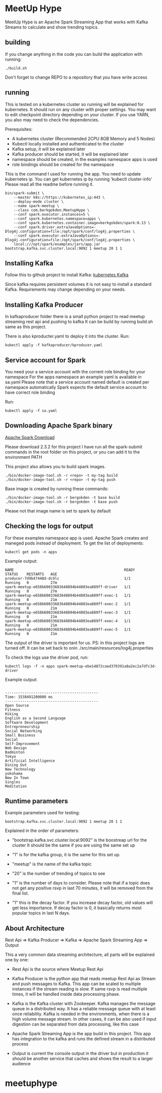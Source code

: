 # MeetUp Hype

MeetUp Hype is an Apache Spark Streaming App that works with Kafka Streams 
to calculate and show trending topics.

## building

If you change anything in the code you can build the application with running:

```
./build.sh
```
Don't forget to change REPO to a repository that you have write access

## running

This is tested on a kubernetes cluster so running will be explained for kubernetes.
It should run on any cluster with proper settings.
You may want to edit checkpoint directory depending on your cluster.
If you use YARN, you also may need to check the dependencies.

Prerequisites:
- A kubernetes cluster (Recommended 2CPU 8GB Memory and 5 Nodes)
- Kubectl locally installed and authenticated to the cluster
- Kafka setup, it will be explained later
- Kafka producer should be started, it will be explained later
- namespace should be created, in the examples namespace apps is used
- role bindings should be created for the namespace

This is the command I used for running the app.
You need to update kubernetes ip.
You can get kubernetes ip by running 'kubectl cluster-info'
Please read all the readme before running it.

```
bin/spark-submit \
    --master k8s://https://kubernetes_ip:443 \
    --deploy-mode cluster \
    --name spark-meetup \
    --class com.berkgokden.MeetupHype \
    --conf spark.executor.instances=5 \
    --conf spark.kubernetes.namespace=apps \
    --conf spark.kubernetes.container.image=berkgokden/spark:0.13 \
    --conf spark.driver.extraJavaOptions=-Dlog4j.configuration=file:/opt/spark/conf/log4j.properties \
    --conf spark.executor.extraJavaOptions=-Dlog4j.configuration=file:/opt/spark/conf/log4j.properties \
    local:///opt/spark/examples/jars/app.jar bootstrap.kafka.svc.cluster.local:9092 1 meetup 20 1 1
```

## Installing Kafka

Follow this to github project to install Kafka:
[kubernetes Kafka](https://github.com/Yolean/kubernetes-kafka)

Since kafka requires persistent volumes it is not easy to install a standard Kafka.
Requirements may change depending on your needs.


## Installing Kafka Producer

In kafkaproducer folder there is a small python project 
to read meetup streaming rest api and pushing to kafka
It can be build by running build.sh same as this project.

There is also kproducter.yaml to deploy it into the cluster.
Run:
```
kubectl apply -f kafkaproducer/kproducer.yaml
```

## Service account for Spark

You need your a service account with the corrent role binding for your namespace
For the apps namespace an example yaml is available in sa.yaml
Please note that a service account named default is created per namespace automatically
Spark expects the default service account to have correct role binding

Run:
```
kubectl apply -f sa.yaml
```

## Downloading Apache Spark binary

[Apache Spark Download](https://spark.apache.org/downloads.html)

Please download 2.3.2 for this project
I have run all the spark-submit commands in the root folder on
this project, or you can add it to the environment PATH

This project also allows you to build spark images.

```
./bin/docker-image-tool.sh -r <repo> -t my-tag build
./bin/docker-image-tool.sh -r <repo> -t my-tag push
```

Base image is created by running these commands:
```
./bin/docker-image-tool.sh -r bergokden -t base build
./bin/docker-image-tool.sh -r bergokden -t base push
```

Please not that image name is set to spark by default

## Checking the logs for output

For these examples namespace app is used.
Apache Spark creates and maneged pods instead of deployment.
To get the list of deployments:
```
kubectl get pods -n apps
```
Example output:
```
NAME                                                   READY     STATUS    RESTARTS   AGE
producer-7d9b47448d-dc9lc                              1/1       Running   0          27m
spark-meetup-e658b60033683648894b44803ea889ff-driver   1/1       Running   0          27m
spark-meetup-e658b60033683648894b44803ea889ff-exec-1   1/1       Running   0          21m
spark-meetup-e658b60033683648894b44803ea889ff-exec-2   1/1       Running   0          21m
spark-meetup-e658b60033683648894b44803ea889ff-exec-3   1/1       Running   0          21m
spark-meetup-e658b60033683648894b44803ea889ff-exec-4   1/1       Running   0          21m
spark-meetup-e658b60033683648894b44803ea889ff-exec-5   1/1       Running   0          21m
```

The output of the driver is important for us.
PS: In this project logs are turned off. It can be set back to onin ./src/main/resources/log4j.properties

To check the logs use the driver pod, run:
```
kubectl logs -f -n apps spark-meetup-ebe14872caed370391a8a2ec2a7dfc3d-driver
```
Example output:
```

-------------------------------------------
Time: 1538491200000 ms
-------------------------------------------
Open Source
Fitness
Hiking
English as a Second Language
Software Development
Entrepreneurship
Social Networking
Small Business
Social
Self-Improvement
Web Design
Badminton
Tokyo
Artificial Intelligence
Dining Out
New Technology
yokohama
New In Town
Singles
Meditation
```

## Runtime parameters

Example parameters used for testing:
```
bootstrap.kafka.svc.cluster.local:9092 1 meetup 20 1 1
```

Explained in the order of parameters:

* "bootstrap.kafka.svc.cluster.local:9092" is the boostreap url for the cluster
It should be the same if you are using the same set up

* "1" is for the kafka group, it is the same for this set up.

* "meetup" is the name of the kafka topic

* "20" is the number of trending of topics to see

* "1" is the number of days to consider. 
Please note that if a topic does not get any positive rsvp in last 70 minutes,
it will be removed from the final list.

* "1" this is the decay factor.
If you increase decay factor, old values will get less importance.
If decay factor is 0, it basically returns most popular topics in last N days.


## About Architecture

Rest Api => Kafka Producer => Kafka => Apache Spark Streaming App => Output

This a very common data streaming architecture, all parts will be explained one by one:

* Rest Api is the source where Meetup Rest Api

* Kafka Producer is the python app that reads meetup Rest Api as Stream and push messages to Kafka.
This app can be scaled to multiple instances if the stream reading is slow.
If same rsvp is read multiple times, it will be handled inside data processing phase.

* Kafka is the Kafka cluster with Zookeeper. Kafka manages the message queue in a distributed way.
It has a reliable message queue with at least once reliability.
Kafka is needed in the environments, when there is a high volume message stream.
In other cases, it can be also used if input digestion can be separated from data processing, like this case

* Apache Spark Streaming App is the app build in this project.
This app has integration to the kafka and runs the defined stream in a distributed process

* Output is current the console output in the driver 
but in production it should be another service that caches 
and shows the result to a larger audience

# meetuphype
